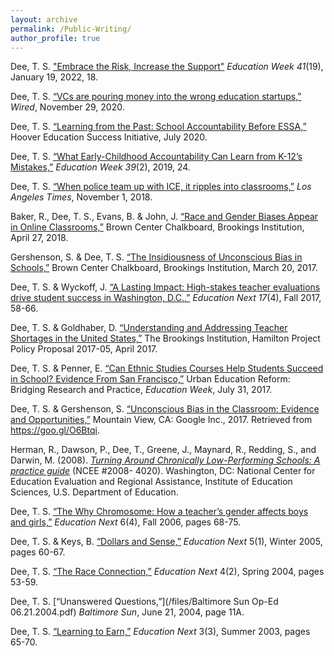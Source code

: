 ```yaml
---
layout: archive
permalink: /Public-Writing/
author_profile: true
---
```


Dee, T. S. ["Embrace the Risk, Increase the Support"](https://www.edweek.org/leadership/opinion-what-it-takes-for-universities-to-conduct-useful-education-research/2022/01) _Education Week 41_(19), January 19, 2022, 18.

Dee, T. S. [“VCs are pouring money into the wrong education startups,”](https://www.wired.com/story/vcs-are-pouring-money-into-the-wrong-education-startups/) _Wired_, November 29, 2020.

Dee, T. S. [“Learning from the Past: School Accountability Before ESSA,”](https://www.hoover.org/research/learning-past-school-accountability-essa) Hoover Education Success Initiative, July 2020.

Dee, T. S. [“What Early-Childhood Accountability Can Learn from K-12’s Mistakes,”](https://www.edweek.org/teaching-learning/opinion-what-early-childhood-accountability-can-learn-from-k-12s-mistakes/2019/08) _Education Week 39_(2), 2019, 24.

Dee, T. S. [“When police team up with ICE, it ripples into classrooms,”](https://www.latimes.com/opinion/op-ed/la-oe-dee-ice-287g-schools-20181101-story.html) _Los Angeles Times_, November 1, 2018.

Baker, R., Dee, T. S., Evans, B. & John, J. [“Race and Gender Biases Appear in Online Classrooms,”](https://www.brookings.edu/blog/brown-center-chalkboard/2018/04/27/race-and-gender-biases-appear-in-online-education/) Brown Center Chalkboard, Brookings Institution, April 27, 2018.

Gershenson, S. & Dee, T. S. [“The Insidiousness of Unconscious Bias in Schools,”](https://www.brookings.edu/blog/brown-center-chalkboard/2017/03/20/the-insidiousness-of-unconscious-bias-in-schools/) Brown Center Chalkboard, Brookings Institution, March 20, 2017.

Dee, T. S. & Wyckoff, J. [“A Lasting Impact: High-stakes teacher evaluations drive student success in Washington, D.C.,”](https://www.educationnext.org/a-lasting-impact-high-stakes-teacher-evaluations-student-success-washington-dc/) _Education Next 17_(4), Fall 2017, 58-66.

Dee, T. S. & Goldhaber, D. [“Understanding and Addressing Teacher Shortages in the United States,”](https://www.hamiltonproject.org/papers/understanding_and_addressing_teacher_shortages_in_the_united_states) The Brookings Institution, Hamilton Project Policy Proposal 2017-05, April 2017. 

Dee, T. S. & Penner, E. [“Can Ethnic Studies Courses Help Students Succeed in School? Evidence From San Francisco,”](https://www.edweek.org/teaching-learning/opinion-can-ethnic-studies-courses-help-students-succeed-in-school-evidence-from-san-francisco/2017/07) Urban Education Reform: Bridging Research and Practice, _Education Week_, July 31, 2017. 

Dee, T. S. & Gershenson, S. [“Unconscious Bias in the Classroom: Evidence and Opportunities,”](https://goo.gl/O6Btqi) Mountain View, CA: Google Inc., 2017. Retrieved from https://goo.gl/O6Btqi.

Herman, R., Dawson, P., Dee, T., Greene, J., Maynard, R., Redding, S., and Darwin, M. (2008). _[Turning Around Chronically Low-Performing Schools: A practice guide](https://ies.ed.gov/ncee/wwc/PracticeGuide/7#tab-summary)_ (NCEE #2008- 4020). Washington, DC: National Center for Education Evaluation and Regional Assistance, Institute of Education Sciences, U.S. Department of Education. 

Dee, T. S. [“The Why Chromosome: How a teacher’s gender affects boys and girls,”](https://www.educationnext.org/the-why-chromosome/) _Education Next_ 6(4), Fall 2006, pages 68-75.

Dee, T. S. & Keys, B. [“Dollars and Sense,”](https://www.educationnext.org/dollars-and-sense/) _Education Next_ 5(1), Winter 2005, pages 60-67.

Dee, T. S. [“The Race Connection,”](https://www.educationnext.org/the-race-connection/) _Education Next_ 4(2), Spring 2004, pages 53-59.

Dee, T. S. [“Unanswered Questions,”](/files/Baltimore Sun Op-Ed 06.21.2004.pdf) _Baltimore Sun_, June 21, 2004, page 11A. 

Dee, T. S. [“Learning to Earn,”](https://www.educationnext.org/learningtoearn/) _Education Next_ 3(3), Summer 2003, pages 65-70.
